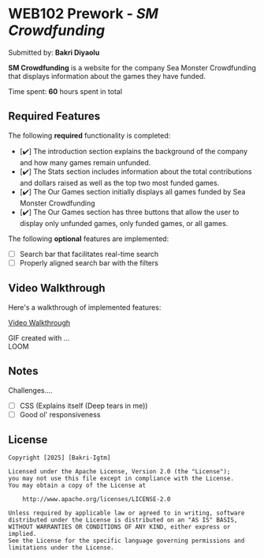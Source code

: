 # WEB102 Prework - *SM Crowdfunding*

Submitted by: **Bakri Diyaolu**

**SM Crowdfunding** is a website for the company Sea Monster Crowdfunding that displays information about the games they have funded.

Time spent: **60** hours spent in total

## Required Features

The following **required** functionality is completed:

* [✔️] The introduction section explains the background of the company and how many games remain unfunded.
* [✔️] The Stats section includes information about the total contributions and dollars raised as well as the top two most funded games.
* [✔️] The Our Games section initially displays all games funded by Sea Monster Crowdfunding
* [✔️] The Our Games section has three buttons that allow the user to display only unfunded games, only funded games, or all games.

The following **optional** features are implemented:

* [ ] Search bar that facilitates real-time search
* [ ] Properly aligned search bar with the filters

## Video Walkthrough

Here's a walkthrough of implemented features:

<a href='https://www.loom.com/share/109ecae8e0794a4ab51ca996a1eeeafe?sid=a36e5062-0d68-45d5-8511-861f4a4fc052'>Video Walkthrough</a>

<!-- Replace this with whatever GIF tool you used! -->
GIF created with ...  
LOOM

## Notes

Challenges....
* [ ] CSS (Explains itself (Deep tears in me))
* [ ] Good ol' responsiveness 
## License

    Copyright [2025] [Bakri-Igtm]

    Licensed under the Apache License, Version 2.0 (the "License");
    you may not use this file except in compliance with the License.
    You may obtain a copy of the License at

        http://www.apache.org/licenses/LICENSE-2.0

    Unless required by applicable law or agreed to in writing, software
    distributed under the License is distributed on an "AS IS" BASIS,
    WITHOUT WARRANTIES OR CONDITIONS OF ANY KIND, either express or implied.
    See the License for the specific language governing permissions and
    limitations under the License.
